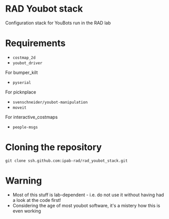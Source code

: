 # RAD Youbot stack
Configuration stack for YouBots run in the RAD lab

# Requirements

* `costmap_2d`
* `youbot_driver`

For bumper_kilt
* `pyserial`

For picknplace
* `svenschneider/youbot-manipulation`
* `moveit`

For interactive_costmaps
* `people-msgs`

# Cloning the repository

```
git clone ssh.github.com:ipab-rad/rad_youbot_stack.git
```

# Warning

* Most of this stuff is lab-dependent - i.e. do not use it without
  having had a look at the code first!
* Considering the age of most youbot software, it's a mistery how this
  is even working
